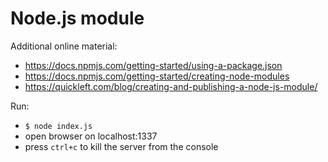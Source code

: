 # Node.js module

Additional online material:
- https://docs.npmjs.com/getting-started/using-a-package.json
- https://docs.npmjs.com/getting-started/creating-node-modules
- https://quickleft.com/blog/creating-and-publishing-a-node-js-module/

Run:
- `$ node index.js`
- open browser on localhost:1337
- press `ctrl+c` to kill the server from the console

